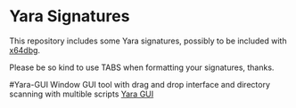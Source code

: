 # Yara Signatures

This repository includes some Yara signatures, possibly to be included with [x64dbg](http://x64dbg.com).

Please be so kind to use TABS when formatting your signatures, thanks.

#Yara-GUI
Window GUI tool with drag and drop interface and directory scanning with multible scripts [Yara GUI](http://sigint9.github.io/yaragui/)
